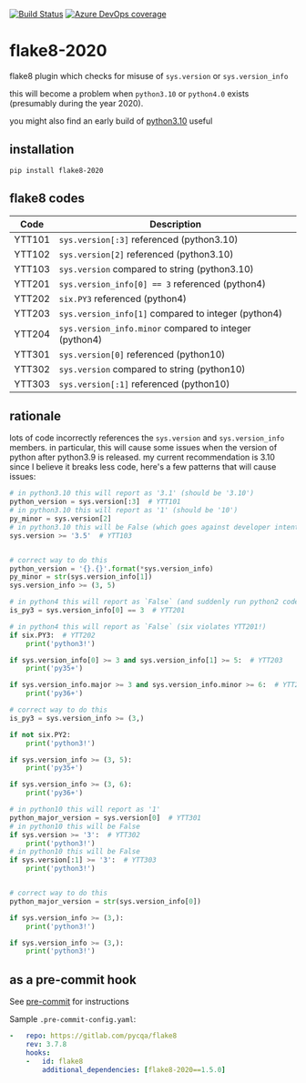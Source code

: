 [![Build Status](https://dev.azure.com/asottile/asottile/_apis/build/status/asottile.flake8-2020?branchName=master)](https://dev.azure.com/asottile/asottile/_build/latest?definitionId=27&branchName=master)
[![Azure DevOps coverage](https://img.shields.io/azure-devops/coverage/asottile/asottile/27/master.svg)](https://dev.azure.com/asottile/asottile/_build/latest?definitionId=27&branchName=master)

flake8-2020
===========

flake8 plugin which checks for misuse of `sys.version` or `sys.version_info`

this will become a problem when `python3.10` or `python4.0` exists (presumably
during the year 2020).

you might also find an early build of [python3.10] useful

[python3.10]: https://github.com/asottile/python3.10

## installation

`pip install flake8-2020`

## flake8 codes

| Code   | Description                                            |
|--------|--------------------------------------------------------|
| YTT101 | `sys.version[:3]` referenced (python3.10)              |
| YTT102 | `sys.version[2]` referenced (python3.10)               |
| YTT103 | `sys.version` compared to string (python3.10)          |
| YTT201 | `sys.version_info[0] == 3` referenced (python4)        |
| YTT202 | `six.PY3` referenced (python4)                         |
| YTT203 | `sys.version_info[1]` compared to integer (python4)    |
| YTT204 | `sys.version_info.minor` compared to integer (python4) |
| YTT301 | `sys.version[0]` referenced (python10)                 |
| YTT302 | `sys.version` compared to string (python10)            |
| YTT303 | `sys.version[:1]` referenced (python10)                |

## rationale

lots of code incorrectly references the `sys.version` and `sys.version_info`
members.  in particular, this will cause some issues when the version of python
after python3.9 is released.  my current recommendation is 3.10 since I believe
it breaks less code, here's a few patterns that will cause issues:

```python
# in python3.10 this will report as '3.1' (should be '3.10')
python_version = sys.version[:3]  # YTT101
# in python3.10 this will report as '1' (should be '10')
py_minor = sys.version[2]
# in python3.10 this will be False (which goes against developer intention)
sys.version >= '3.5'  # YTT103


# correct way to do this
python_version = '{}.{}'.format(*sys.version_info)
py_minor = str(sys.version_info[1])
sys.version_info >= (3, 5)
```

```python
# in python4 this will report as `False` (and suddenly run python2 code!)
is_py3 = sys.version_info[0] == 3  # YTT201

# in python4 this will report as `False` (six violates YTT201!)
if six.PY3:  # YTT202
    print('python3!')

if sys.version_info[0] >= 3 and sys.version_info[1] >= 5:  # YTT203
    print('py35+')

if sys.version_info.major >= 3 and sys.version_info.minor >= 6:  # YTT204
    print('py36+')

# correct way to do this
is_py3 = sys.version_info >= (3,)

if not six.PY2:
    print('python3!')

if sys.version_info >= (3, 5):
    print('py35+')

if sys.version_info >= (3, 6):
    print('py36+')
```

```python
# in python10 this will report as '1'
python_major_version = sys.version[0]  # YTT301
# in python10 this will be False
if sys.version >= '3':  # YTT302
    print('python3!')
# in python10 this will be False
if sys.version[:1] >= '3':  # YTT303
    print('python3!')


# correct way to do this
python_major_version = str(sys.version_info[0])

if sys.version_info >= (3,):
    print('python3!')

if sys.version_info >= (3,):
    print('python3!')
```

## as a pre-commit hook

See [pre-commit](https://github.com/pre-commit/pre-commit) for instructions

Sample `.pre-commit-config.yaml`:

```yaml
-   repo: https://gitlab.com/pycqa/flake8
    rev: 3.7.8
    hooks:
    -   id: flake8
        additional_dependencies: [flake8-2020==1.5.0]
```
